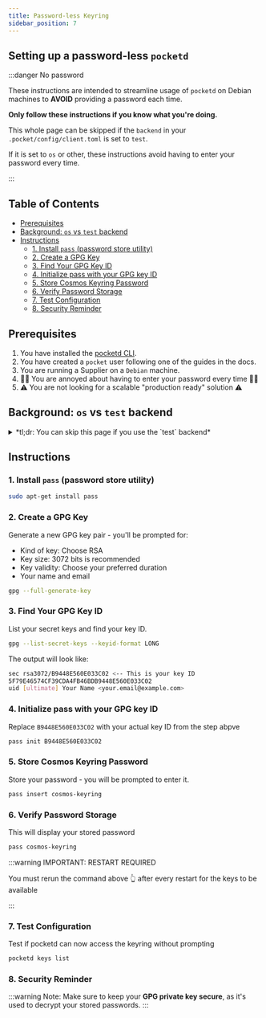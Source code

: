 ```yaml
---
title: Password-less Keyring
sidebar_position: 7
---
```


## Setting up a password-less `pocketd` <!-- omit in toc -->

:::danger No password

These instructions are intended to streamline usage of `pocketd` on Debian
machines to **AVOID** providing a password each time.

**Only follow these instructions if you know what you're doing.**

This whole page can be skipped if the `backend` in your `.pocket/config/client.toml` is set to `test`.

If it is set to `os` or other, these instructions avoid having to enter your password every time.

:::

## Table of Contents <!-- omit in toc -->

- [Prerequisites](#prerequisites)
- [Background: `os` vs `test` backend](#background-os-vs-test-backend)
- [Instructions](#instructions)
  - [1. Install `pass` (password store utility)](#1-install-pass-password-store-utility)
  - [2. Create a GPG Key](#2-create-a-gpg-key)
  - [3. Find Your GPG Key ID](#3-find-your-gpg-key-id)
  - [4. Initialize pass with your GPG key ID](#4-initialize-pass-with-your-gpg-key-id)
  - [5. Store Cosmos Keyring Password](#5-store-cosmos-keyring-password)
  - [6. Verify Password Storage](#6-verify-password-storage)
  - [7. Test Configuration](#7-test-configuration)
  - [8. Security Reminder](#8-security-reminder)

## Prerequisites

1. You have installed the [pocketd CLI](1_pocketd_cli.md).
2. You have created a `pocket` user following one of the guides in the docs.
3. You are running a Supplier on a `Debian` machine.
4. 😮‍💨 You are annoyed about having to enter your password every time 😮‍💨
5. ⚠️ You are not looking for a scalable "production ready" solution ⚠️

## Background: `os` vs `test` backend

<details>

<summary>*tl;dr: You can skip this page if you use the `test` backend*</summary>

`pocketd` uses the Cosmos SDK keyring. For details on how it works, and understanding
what a `backend` is, see [the official docs](https://docs.cosmos.network/v0.46/run-node/keyring.html).

This document will focus on how to use `pocketd` with the `os` backend without
a password on a Debian machine, and assume you have read the Cosmos documentation.

</details>

## Instructions

### 1. Install `pass` (password store utility)

```bash
sudo apt-get install pass
```

### 2. Create a GPG Key

Generate a new GPG key pair - you'll be prompted for:

- Kind of key: Choose RSA
- Key size: 3072 bits is recommended
- Key validity: Choose your preferred duration
- Your name and email

```bash
gpg --full-generate-key
```

### 3. Find Your GPG Key ID

List your secret keys and find your key ID.

```bash
gpg --list-secret-keys --keyid-format LONG
```

The output will look like:

```bash
sec rsa3072/B9448E560E033C02 <-- This is your key ID
5F79E46574CF39CDA4FB46BDB9448E560E033C02
uid [ultimate] Your Name <your.email@example.com>
```

### 4. Initialize pass with your GPG key ID

Replace `B9448E560E033C02` with your actual key ID from the step abpve

```bash
pass init B9448E560E033C02
```

### 5. Store Cosmos Keyring Password

Store your password - you will be prompted to enter it.

```bash
pass insert cosmos-keyring
```

### 6. Verify Password Storage

This will display your stored password

```bash
pass cosmos-keyring
```

:::warning IMPORTANT: RESTART REQUIRED

You must rerun the command above 👆 after every restart for the keys to be available

:::

### 7. Test Configuration

Test if pocketd can now access the keyring without prompting

```bash
pocketd keys list
```

### 8. Security Reminder

:::warning
Note: Make sure to keep your **GPG private key secure**, as it's used to decrypt your stored passwords.
:::
